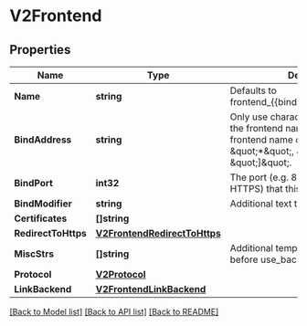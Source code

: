 # V2Frontend

## Properties
Name | Type | Description | Notes
------------ | ------------- | ------------- | -------------
**Name** | **string** | Defaults to frontend_{{bindAddress}}_{{bindPort}}. | [optional] 
**BindAddress** | **string** | Only use characters that are allowed in the frontend name. Known invalid frontend name characters include \&quot;*\&quot;, \&quot;[\&quot;, and \&quot;]\&quot;. | [optional] 
**BindPort** | **int32** | The port (e.g. 80 for HTTP or 443 for HTTPS) that this frontend will bind to. | [optional] 
**BindModifier** | **string** | Additional text to put in the bind field | [optional] 
**Certificates** | **[]string** |  | [optional] 
**RedirectToHttps** | [**V2FrontendRedirectToHttps**](V2Frontend_redirectToHttps.md) |  | [optional] 
**MiscStrs** | **[]string** | Additional template lines inserted before use_backend | [optional] 
**Protocol** | [**V2Protocol**](V2Protocol.md) |  | [optional] 
**LinkBackend** | [**V2FrontendLinkBackend**](V2Frontend_linkBackend.md) |  | [optional] 

[[Back to Model list]](../README.md#documentation-for-models) [[Back to API list]](../README.md#documentation-for-api-endpoints) [[Back to README]](../README.md)


